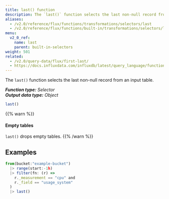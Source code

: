 ```yaml
---
title: last() function
description: The `last()` function selects the last non-null record from an input table.
aliases:
  - /v2.0/reference/flux/functions/transformations/selectors/last
  - /v2.0/reference/flux/functions/built-in/transformations/selectors/last/
menu:
  v2_0_ref:
    name: last
    parent: built-in-selectors
weight: 501
related:
  - /v2.0/query-data/flux/first-last/
  - https://docs.influxdata.com/influxdb/latest/query_language/functions/#last, InfluxQL – LAST()
---
```


The `last()` function selects the last non-null record from an input table.

_**Function type:** Selector_  
_**Output data type:** Object_

```js
last()
```

{{% warn %}}
#### Empty tables
`last()` drops empty tables.
{{% /warn %}}

## Examples
```js
from(bucket:"example-bucket")
  |> range(start:-1h)
  |> filter(fn: (r) =>
    r._measurement == "cpu" and
    r._field == "usage_system"
  )
  |> last()
```
